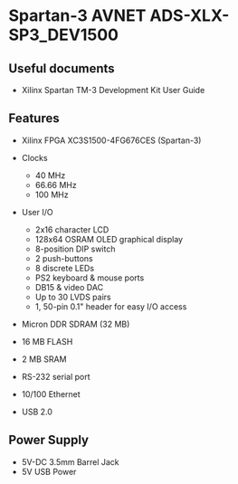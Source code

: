 # Spartan-3 AVNET ADS-XLX-SP3_DEV1500

## Useful documents

* Xilinx Spartan TM-3 Development Kit User Guide

## Features

* Xilinx FPGA XC3S1500-4FG676CES (Spartan-3)
* Clocks
  * 40 MHz
  * 66.66 MHz
  * 100 MHz
* User I/O
  * 2x16 character LCD
  * 128x64 OSRAM OLED graphical display
  * 8-position DIP switch
  * 2 push-buttons
  * 8 discrete LEDs
  * PS2 keyboard & mouse ports
  * DB15 & video DAC
  * Up to 30 LVDS pairs
  * 1, 50-pin 0.1" header for easy I/O access
  
* Micron DDR SDRAM (32 MB)
* 16 MB FLASH
* 2 MB SRAM
* RS-232 serial port
* 10/100 Ethernet
* USB 2.0

## Power Supply
* 5V-DC 3.5mm Barrel Jack
* 5V USB Power 

